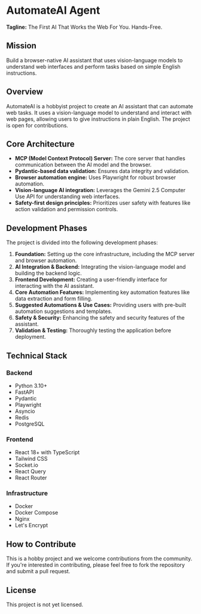 # AutomateAI Agent

**Tagline:** The First AI That Works the Web For You. Hands-Free.

## Mission

Build a browser-native AI assistant that uses vision-language models to understand web interfaces and perform tasks based on simple English instructions.

## Overview

AutomateAI is a hobbyist project to create an AI assistant that can automate web tasks. It uses a vision-language model to understand and interact with web pages, allowing users to give instructions in plain English. The project is open for contributions.

## Core Architecture

*   **MCP (Model Context Protocol) Server:** The core server that handles communication between the AI model and the browser.
*   **Pydantic-based data validation:** Ensures data integrity and validation.
*   **Browser automation engine:** Uses Playwright for robust browser automation.
*   **Vision-language AI integration:** Leverages the Gemini 2.5 Computer Use API for understanding web interfaces.
*   **Safety-first design principles:** Prioritizes user safety with features like action validation and permission controls.

## Development Phases

The project is divided into the following development phases:

1.  **Foundation:** Setting up the core infrastructure, including the MCP server and browser automation.
2.  **AI Integration & Backend:** Integrating the vision-language model and building the backend logic.
3.  **Frontend Development:** Creating a user-friendly interface for interacting with the AI assistant.
4.  **Core Automation Features:** Implementing key automation features like data extraction and form filling.
5.  **Suggested Automations & Use Cases:** Providing users with pre-built automation suggestions and templates.
6.  **Safety & Security:** Enhancing the safety and security features of the assistant.
7.  **Validation & Testing:** Thoroughly testing the application before deployment.

## Technical Stack

### Backend

*   Python 3.10+
*   FastAPI
*   Pydantic
*   Playwright
*   Asyncio
*   Redis
*   PostgreSQL

### Frontend

*   React 18+ with TypeScript
*   Tailwind CSS
*   Socket.io
*   React Query
*   React Router

### Infrastructure

*   Docker
*   Docker Compose
*   Nginx
*   Let's Encrypt

## How to Contribute

This is a hobby project and we welcome contributions from the community. If you're interested in contributing, please feel free to fork the repository and submit a pull request.

## License

This project is not yet licensed.
